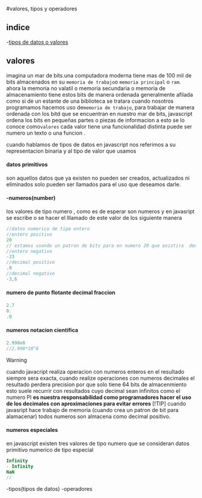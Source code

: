 #valores, tipos y operadores
## indice
-[tipos de datos o valores](#valores)
## valores
imagina un mar de bits.una computadora moderna tiene mas de 100 mil de bits 
almacenados en su `memoria de trabajo`o `memoria principal` o `ram`.
ahora la memoria no valatil o memoria secundaria o memoria de almacenamiento
tiene estos bits de manera ordenada generalmente afilada como si de un 
estante de una biblioteca se tratara
cuando nosotros programamos hacemos uso de`memoria de trabajo`, para trabajar
 de manera ordenada con los bitd que se encuentran en nuestro mar de bits,
 javascript ordena los bits en pequeñas partes o piezas de informacion a 
 esto se lo conoce como`valores`
cada valor tiene una funcionalidad distinta puede ser numero un texto
 o una funcion .

cuando hablamos de tipos de datos en javascript nos referimos a su representacion
 binaria y al tipo de valor que usamos
#### datos primitivos
son aquellos datos que ya existen no pueden ser creados, actualizados ni eliminados solo pueden ser llamados para el uso que deseamos darle.
#### -numeros(number)   
los valores de tipo numero , como es de esperar son numeros  y en javasript se escribe o se hacer el lllamado de este valor de los siguiente manera 
```js
//datos numerico de tipo entero
//entero positivo
20
// estamos usando un patron de bits para en numero 20 que existira  dentro de la memoria  de trabajo
//entero negativo
-23
//decimal positivo
.0
//decimal negativo
-3,6


```
#### numero de punto flotante decimal fraccion 
```js
2.7
0.
.0
```
#### numeros notacion cientifica
```js
2.998e8
//2.998*10^8
```

>[!WARNING]
>cuando javacript realiza operacion con numeros enteros en el resultado siempre sera exacta, cuando realize operaciones con numeros  decimales el resultado  perdera precision  por que solo tiene 64 bits de almacenmiento  esto suele recurrir con resultados cuyo decimal  sean infinitos como el numero PI **es nuestra responsabilidad  como programadores hacer el uso de los decimales  con aproximaciones para evitar errores**
>[!TIP]
>cuando javasript hace trabajo de memoria (cuando crea un patron de bit para alamacenar) todos numeros son almacena como decimal positivo.

#### numeros especiales
en javascript existen tres  valores de tipo numero que se consideran datos primitivo numerico de tipo especial 

```js
Infinity
- Infinity
NaN
//
```







-tipos(tipos de datos)
-operadores